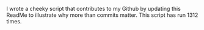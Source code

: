 I wrote a cheeky script that contributes to my Github by updating this ReadMe to illustrate why more than commits matter. This script has run 1312 times.